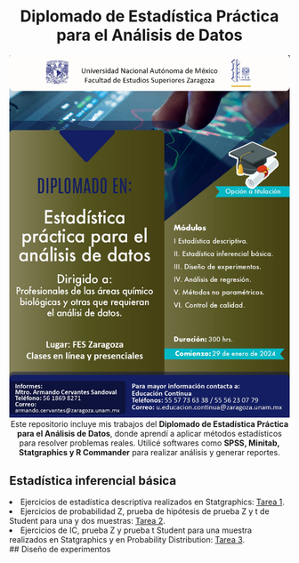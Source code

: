 <div align="center">
<h1 align="center">Diplomado de Estadística Práctica para el Análisis de Datos</h1>
</div>

<center><img src="https://github.com/IsaiPB/Diplomado_Estadistica/blob/main/10_Diplomado_Estadistica_practica_page-0001.jpg"></center>

<div align="center">Este repositorio incluye mis trabajos del <strong>Diplomado de Estadística Práctica para el Análisis de Datos</strong>, donde aprendí a aplicar métodos estadísticos para resolver problemas reales.
Utilicé softwares como <strong>SPSS, Minitab, Statgraphics y R Commander</strong> para realizar análisis y generar reportes.</div>

## Estadística inferencial básica
<li>
Ejercicios de estadística descriptiva realizados en Statgraphics: <a href="https://drive.google.com/file/d/1F0rPhxqwTEkfIftmDvkaTM9AylRpQa9E/view?usp=drive_link">Tarea 1</a>.
</li>
<li>
Ejercicios de probabilidad Z, prueba de hipótesis de prueba Z y t de Student para una y dos muestras: <a href="https://drive.google.com/file/d/1GSFtCNIKCjQGVlJ30PHOkJyaBQ2bqLU_/view?usp=drive_link">Tarea 2</a>.
</li>
<li>
Ejercicios de IC, prueba Z y prueba t Student para una muestra realizados en Statgraphics y en Probability Distribution: <a href="https://drive.google.com/file/d/1R8BVGCmAmXfcnibdbiTeXovLg9w70yLy/view?usp=drive_link">Tarea 3</a>.
</li>
## Diseño de experimentos
